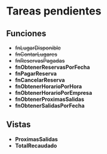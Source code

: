 # Tareas pendientes

## Funciones
- ~~fnLugarDisponible~~
- ~~fnContarLugares~~
- ~~fnReservasPagadas~~
- **fnObtenerReservasPorFecha**
- **fnPagarReserva**
- **fnCancelarReserva**
- **fnObtenerHorarioPorHora**
- **fnObtenerHorarioPorEmpresa**
- **fnObtenerProximasSalidas**
- **fnObtenerSalidasPorFecha**

## Vistas
- **ProximasSalidas**
- **TotalRecaudado**

